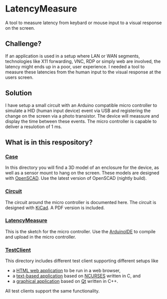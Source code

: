 # LatencyMeasure
A tool to measure latency from keybard or mouse input to a visual response on the screen.

## Challenge?

If an application is used in a setup where LAN or WAN segments, technologies like X11 forwarding, VNC, RDP or simply web are involved, the latency might ends up in a poor, user experience.
I needed a tool to measure these latencies from the human input to the visual response at the users screen.

## Solution

I have setup a small circuit with an Arduino compatible micro controller to simulate a HID (human input device) event via USB and registering the change on the screen via a photo transistor. The device will meassure and display the time between these events.
The micro controller is capable to deliver a resulotion of 1 ms.

## What is in this respository?

### [Case](Case/)

In this directory you will find a 3D model of an enclosure for the device, as well as a sensor mount to hang on the screen.
These models are designed with [OpenSCAD](https://www.openscad.org/). Use the latest version of OpenSCAD (nightly build).

### [Circuit](Circuit/)

The circuit around the micro controller is documented here.
The circuit is designed with [KiCad](https://kicad-pcb.org/).
A PDF version is included.

### [LatencyMeasure](LatencyMeasure/)

This is the sketch for the micro controller. Use the [ArduinoIDE](https://www.arduino.cc/en/main/software) to compile and upload in the micro controller.

### [TestClient](TestClient/)

This directory includes different test client supporting different setups like
 - a [HTML web application](TestClient/HTML/) to be run in a web browser,
 - a [text-based application](TestClient/ncurses/) based on [NCURSES](https://invisible-island.net/ncurses/announce.html) written in C, and
 - a [graphical application](TestClient/Qt/) based on [Qt](https://www.qt.io/) written in C++.

All test clients support the same functionality.
